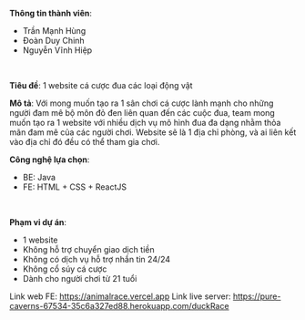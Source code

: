 **Thông tin thành viên**:
+ Trần Mạnh Hùng
+ Đoàn Duy Chinh
+ Nguyễn Vĩnh Hiệp
<br/>

**Tiêu đề**: 1 website cá cược đua các loại động vật
<br/>

**Mô tả**: Với mong muốn tạo ra 1 sân chơi cá cược lành mạnh cho những người đam mê bộ môn đỏ đen liên quan đến các cuộc đua, team mong muốn tạo ra 1 website với nhiều dịch vụ mô hình đua đa dạng nhằm thỏa mãn đam mê của các người chơi. Website sẽ là 1 địa chỉ phòng, và ai liên kết vào địa chỉ đó đều có thể tham gia chơi.
<br/>

**Công nghệ lựa chọn**: 
+ BE: Java
+ FE: HTML + CSS + ReactJS
<br/>

**Phạm vi dự án**:
  + 1 website
  + Không hỗ trợ chuyển giao dịch tiền
  + Không có dịch vụ hỗ trợ nhắn tin 24/24
  + Không cổ súy cá cược
  + Dành cho người chơi từ 21 tuổi

Link web FE: https://animalrace.vercel.app
Link live server: https://pure-caverns-67534-35c6a327ed88.herokuapp.com/duckRace
